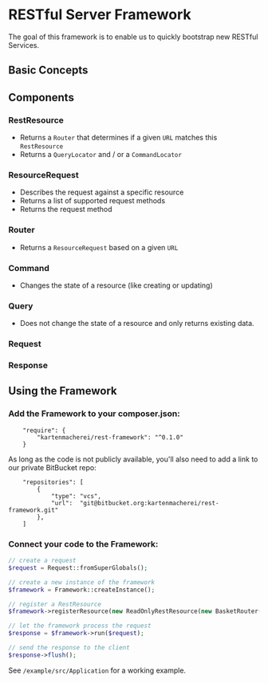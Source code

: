 # RESTful Server Framework

The goal of this framework is to enable us to quickly bootstrap new RESTful Services.

## Basic Concepts

## Components

### RestResource

- Returns a `Router` that determines if a given `URL` matches this `RestResource`
- Returns a `QueryLocator` and / or a `CommandLocator` 

### ResourceRequest

- Describes the request against a specific resource
- Returns a list of supported request methods
- Returns the request method

### Router

- Returns a `ResourceRequest` based on a given `URL` 

### Command

- Changes the state of a resource (like creating or updating)

### Query

- Does not change the state of a resource and only returns existing data.

### Request 



### Response

## Using the Framework

### Add the Framework to your composer.json:
```
	"require": {
		"kartenmacherei/rest-framework": "^0.1.0"
	}
```

As long as the code is not publicly available, you'll also need to add a link to our private BitBucket repo:
```
    "repositories": [
        {
            "type": "vcs",
            "url":  "git@bitbucket.org:kartenmacherei/rest-framework.git"
        },
    ]
```

### Connect your code to the Framework:
```php
// create a request
$request = Request::fromSuperGlobals();

// create a new instance of the framework
$framework = Framework::createInstance();

// register a RestResource
$framework->registerResource(new ReadOnlyRestResource(new BasketRouter(), new BasketQueryLocator()));

// let the framework process the request
$response = $framework->run($request);

// send the response to the client
$response->flush();
```

See `/example/src/Application` for a working example.
